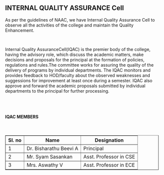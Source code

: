 <h2>INTERNAL QUALITY ASSURANCE Cell </h2>
<p> As per the guidelines of NAAC, we have Internal Quality Assurance Cell to observe all the activities of the college and maintain the Quality Enhancement.</p>
<br/><p>Internal Quality AssuranceCell(IQAC) is the premier body of the college, having the advisory role, which discuss the academic matters, make decisions and proposals for the principal at the formation of policies, regulations and rules.The committee works for assuring the quality of the delivery of programs by individual departments. The IQAC monitors and provides feedback to HOD/faculty about the observed weaknesses and suggessions for improvement at least once during a semester. IQAC also approve and forward the academic proposals submitted by individual departments to the principal for further processing. </p>
<br/>
<br/>
<font colour="blue">
<h4>IQAC MEMBERS</h4>
</font>
<br/>
<table border="1" style="width:500px">
<tr><th>Sl. no</th><th>Name</th><th>Designation</th></tr>
<tr><td>1</td><td>Dr. Bisharathu Beevi A</td><td>Principal</td>
<tr><td>2</td><td>Mr. Syam Sasankan</td><td>Asst. Professor in CSE</td>
<tr><td>3</td><td>Mrs. Aswathy V</td><td>Asst. Professor in ECE</td>
</tr></tr></tr></table>
</div>


